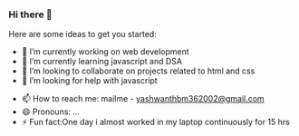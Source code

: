 ### Hi there 👋

<!--
**yashwanth-gh/yashwanth-gh** is a ✨ _special_ ✨ repository because its `README.md` (this file) appears on your GitHub profile.-->

Here are some ideas to get you started:

- 🔭 I’m currently working on web development
- 🌱 I’m currently learning javascript and DSA
- 👯 I’m looking to collaborate on projects related to html and css
- 🤔 I’m looking for help with javascript
<!-- - 💬 Ask me about ...-->
- 📫 How to reach me: mailme - yashwanthbm362002@gmail.com
- 😄 Pronouns: ...
- ⚡ Fun fact:One day i almost worked in my laptop continuously for 15 hrs


